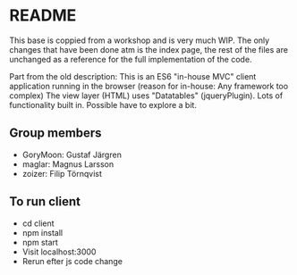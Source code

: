 # README

This base is coppied from a workshop and is very much WIP.
The only changes that have been done atm is the index page, the rest of the files are unchanged as a reference for the full implementation of the code.

Part from the old description:
This is an ES6 "in-house MVC" client application running in the browser
(reason for in-house: Any framework too complex)
The view layer (HTML) uses "Datatables" (jqueryPlugin). Lots of
functionality built in. Possible have to explore a bit.

## Group members
- GoryMoon: Gustaf Järgren
- maglar: Magnus Larsson
- zoizer: Filip Törnqvist

## To run client
- cd client
- npm install
- npm start
- Visit localhost:3000
- Rerun efter js code change
